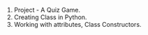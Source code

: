 1. Project - A Quiz Game.
2. Creating Class in Python.
3. Working with attributes, Class Constructors.